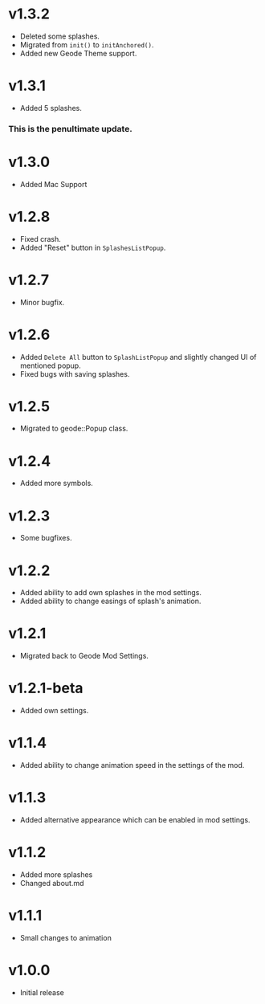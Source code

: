 # v1.3.2

- Deleted some splashes.
- Migrated from `init()` to `initAnchored()`.
- Added new Geode Theme support.

# v1.3.1

- Added 5 splashes.

### This is the penultimate update.

# v1.3.0

- Added Mac Support

# v1.2.8

- Fixed crash.
- Added "Reset" button in `SplashesListPopup`.

# v1.2.7

- Minor bugfix.

# v1.2.6

- Added `Delete All` button to `SplashListPopup` and slightly changed UI of mentioned popup.
- Fixed bugs with saving splashes.

# v1.2.5

- Migrated to geode::Popup class.

# v1.2.4

- Added more symbols.

# v1.2.3

- Some bugfixes.

# v1.2.2

- Added ability to add own splashes in the mod settings.
- Added ability to change easings of splash's animation.

# v1.2.1

- Migrated back to Geode Mod Settings.

# v1.2.1-beta

- Added own settings.

# v1.1.4

- Added ability to change animation speed in the settings of the mod.

# v1.1.3

- Added alternative appearance which can be enabled in mod settings.

# v1.1.2

- Added more splashes
- Changed about.md

# v1.1.1

- Small changes to animation

# v1.0.0

- Initial release